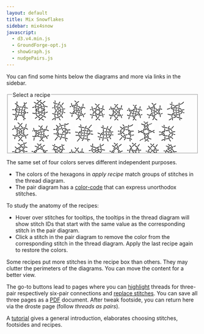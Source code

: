 ```yaml
---
layout: default
title: Mix Snowflakes
sidebar: mix4snow
javascript:
  - d3.v4.min.js
  - GroundForge-opt.js
  - showGraph.js
  - nudgePairs.js
---
```


You can find some hints below the diagrams and more via links in the sidebar.

<fieldset style="height:145px; overflow: auto; resize: both"><legend>Select a recipe</legend>
<a data-title="123-a" href="javascript:GF_snow_mixer.recipe('crc,crclctc,ctcrc,rcl,c,c','right')"><img src="123-a.png" alt=""></a> &nbsp;
<a data-title="123-b" href="javascript:GF_snow_mixer.recipe('rcl,ctc,crcllc,crrclcr,ctc,cl','left')"><img src="123-b.png" alt=""></a> &nbsp;
<a data-title="132-a" href="javascript:GF_snow_mixer.recipe('-,ctc,ctc,ctc,ctc,ctc','right')"><img src="132-a.png" alt=""></a> &nbsp;
<a data-title="312-a" href="javascript:GF_snow_mixer.recipe('tctc,rctcl,ctcl,ctct','left')"><img src="312-a.png" alt=""></a> &nbsp;
<a data-title="321-a" href="javascript:GF_snow_mixer.recipe('tc,rclcrc,clcrcl,ct','left')"><img src="321-a.png" alt=""></a> &nbsp;
<a data-title="321-b" href="javascript:GF_snow_mixer.recipe('tcr,lctc,ctcr,lct','right')"><img src="321-b.png" alt=""></a> &nbsp;
<a data-title="321-c" href="javascript:GF_snow_mixer.recipe('tcl,lctc,ctcr,rct','right')"><img src="321-c.png" alt=""></a> &nbsp;
<a data-title="321-d" href="javascript:GF_snow_mixer.recipe('t,lctc,ctcr,ctct','right')"><img src="321-d.png" alt=""></a> &nbsp;
<a data-title="126453-a" href="javascript:GF_snow_mixer.recipe('-,c,ctctc,ctctc,ctctc,c','left')"><img src="126453-a.png" alt=""></a> &nbsp;
<a data-title="153426-a" href="javascript:GF_snow_mixer.recipe('t,rc,ctc,rclcr,ctcl,ct','left')"><img src="153426-a.png" alt=""></a> &nbsp;
<a data-title="154326-a" href="javascript:GF_snow_mixer.recipe('t,rctc,ctctcl,ctct','left')"><img src="154326-a.png" alt=""></a> &nbsp;
<a data-title="156423-a" href="javascript:GF_snow_mixer.recipe('-,cr,crcl,clcrclcr,rcrcl,c','right')"><img src="156423-a.png" alt=""></a> &nbsp;
<a data-title="234561-a" href="javascript:GF_snow_mixer.recipe('cr,crcl,clcr,crcl,clcr,c','left')"><img src="234561-a.png" alt=""></a> &nbsp;
<a data-title="263451-a" href="javascript:GF_snow_mixer.recipe('-,cr,crcl,clcr,crcl,cl','right')"><img src="263451-a.png" alt=""></a> &nbsp;
<a data-title="321546-a" href="javascript:GF_snow_mixer.recipe('-,cl,ctcl,crcrcr,rcr,c','left')"><img src="321546-a.png" alt=""></a> &nbsp;
<a data-title="321654-a" href="javascript:GF_snow_mixer.recipe('-,lc,crc,clcrc,clcr,c,crc,cl','left')"><img src="321654-a.png" alt=""></a> &nbsp;
<a data-title="321654-b" href="javascript:GF_snow_mixer.recipe('-,cr,ctcr,clclc,lcl,c','right')"><img src="321654-b.png" alt=""></a> &nbsp;
<a data-title="354612-a" href="javascript:GF_snow_mixer.recipe('ctct,ct,ct,ct,cl,ctc','right')"><img src="354612-a.png" alt=""></a> &nbsp;
<a data-title="426153-a" href="javascript:GF_snow_mixer.recipe('lc,crclclc,crcrclc,cr','right')"><img src="426153-a.png" alt=""></a> &nbsp;
<a data-title="426153-b" href="javascript:GF_snow_mixer.recipe('cr,ctcl,ctcr,ctcl,ctc,c','right')"><img src="426153-b.png" alt=""></a> &nbsp;
<a data-title="456123-a" href="javascript:GF_snow_mixer.recipe('r,lrc,ctcr,lct','right')"><img src="456123-a.png" alt=""></a> &nbsp;
<a data-title="456123-b" href="javascript:GF_snow_mixer.recipe('c,ctc,rclc,ctc,rc,rcl,ctc,c','right')"><img src="456123-b.png" alt=""></a> &nbsp;
<a data-title="462513-a" href="javascript:GF_snow_mixer.recipe('rc,clcrc,clctc,rcl','left')"><img src="462513-a.png" alt=""></a> &nbsp;
<a data-title="564312-b" href="javascript:GF_snow_mixer.recipe('lcrc,clcrc,clcrc,clcr','right')"><img src="564312-a.png" alt=""></a> &nbsp;
<a data-title="563412-c" href="javascript:GF_snow_mixer.recipe('-,c,ctctc,clcr,rctc,c','right')"><img src="563412-a.png" alt=""></a> &nbsp;
<a data-title="623451-a" href="javascript:GF_snow_mixer.recipe('r,c,crc,ctc,lcrcl,ctc,crc,cl','left')"><img src="623451-a.png" alt=""></a> &nbsp;
<a data-title="623541-a" href="javascript:GF_snow_mixer.recipe('-,ctc,ct,crc,ctc,ctc','left')"><img src="623541-a.png" alt=""></a> &nbsp;
<a data-title="623541-b" href="javascript:GF_snow_mixer.recipe('-,cl,ctctcr,ct,ctc,c','right')"><img src="623541-b.png" alt=""></a> &nbsp;
</fieldset>

<div id="fragmentDiv"></div>
<script type="text/javascript" src="mix.js"></script>
<script type="text/javascript">GF_snow_mixer.init()</script>

The same set of four colors serves different independent purposes.
* The colors of the hexagons in _apply recipe_ match groups of stitches in the thread diagram.
* The pair diagram has a [color-code] that can express unorthodox stitches.

To study the anatomy of the recipes:
* Hover over stitches for tooltips,
the tooltips in the thread diagram will show stitch IDs
that start with the same value as the corresponding stitch in the pair diagram.
* Click a stitch in the pair diagram to remove the color from the corresponding stitch in the thread diagram.
Apply the last recipe again to restore the colors.

Some recipes put more stitches in the recipe box than others.
They may clutter the perimeters of the diagrams.
You can move the content for a better view.

The go-to buttons lead to pages where you can [highlight] threads 
for three-pair respectively six-pair connections and [replace stitches].
You can save all three pages as a [PDF] document.
After tweak footside, you can return here via the droste page (follow _threads as pairs_).

A [tutorial] gives a general introduction, elaborates choosing stitches, footsides and recipes.
 
[color-code]: /GroundForge-help/color-rules
[tutorial]: /GroundForge-help/snow-mix
[highlight]: /GroundForge-help/clips/color
[replace stitches]: /GroundForge-help/clips/flip
[PDF]: /GroundForge-help/clips/print-as-pdf

